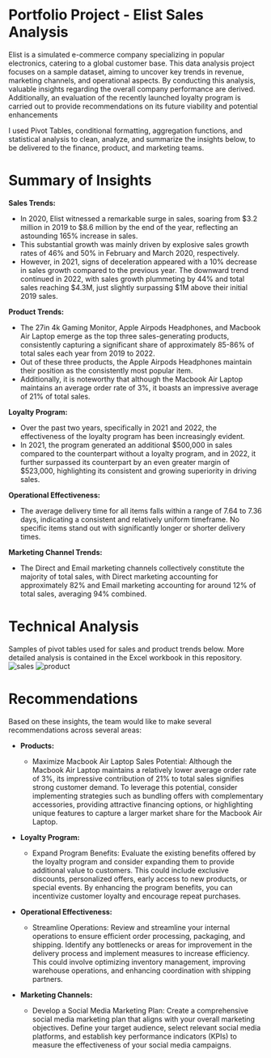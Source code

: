 # Portfolio Project - Elist Sales Analysis
Elist is a simulated e-commerce company specializing in popular electronics, catering to a global customer base. This data analysis project focuses on a sample dataset, aiming to uncover key trends in revenue, marketing channels, and operational aspects. By conducting this analysis, valuable insights regarding the overall company performance are derived. Additionally, an evaluation of the recently launched loyalty program is carried out to provide recommendations on its future viability and potential enhancements

I used Pivot Tables, conditional formatting, aggregation functions, and statistical analysis to clean, analyze, and summarize the insights below, to be delivered to the finance, product, and marketing teams.

# Summary of Insights
**Sales Trends:** 
* In 2020, Elist witnessed a remarkable surge in sales, soaring from $3.2 million in 2019 to $8.6 million by the end of the year, reflecting an astounding 165% increase in sales.
* This substantial growth was mainly driven by explosive sales growth rates of 46% and 50% in February and March 2020, respectively. 
* However, in 2021, signs of deceleration appeared with a 10% decrease in sales growth compared to the previous year. The downward trend continued in 2022, with sales      growth plummeting by 44% and total sales reaching $4.3M, just slightly surpassing $1M above their initial 2019 sales.
    
**Product Trends:**
* The 27in 4k Gaming Monitor, Apple Airpods Headphones, and Macbook Air Laptop emerge as the top three sales-generating products, consistently capturing a significant share of approximately 85-86% of total sales each year from 2019 to 2022.
* Out of these three products, the Apple Airpods Headphones maintain their position as the consistently most popular item.
* Additionally, it is noteworthy that although the Macbook Air Laptop maintains an average order rate of 3%, it boasts an impressive average of 21% of total sales.

**Loyalty Program:**
* Over the past two years, specifically in 2021 and 2022, the effectiveness of the loyalty program has been increasingly evident. 
* In 2021, the program generated an additional $500,000 in sales compared to the counterpart without a loyalty program, and in 2022, it further surpassed its counterpart by an even greater margin of $523,000, highlighting its consistent and growing superiority in driving sales.

**Operational Effectiveness:**
* The average delivery time for all items falls within a range of 7.64 to 7.36 days, indicating a consistent and relatively uniform timeframe. No specific items stand out with significantly longer or shorter delivery times.

**Marketing Channel Trends:**
* The Direct and Email marketing channels collectively constitute the majority of total sales, with Direct marketing accounting for approximately 82% and Email marketing accounting for around 12% of total sales, averaging 94% combined.


# Technical Analysis
Samples of pivot tables used for sales and product trends below. More detailed analysis is contained in the Excel workbook in this repository.
![sales](https://github.com/mrbear0194/testing-project/assets/129554366/bf94bca8-79ba-462a-bf6f-2cac5a38aa2c)
![product](https://github.com/mrbear0194/testing-project/assets/129554366/49d54f90-8e79-4c81-a90a-a7cfd0d20922)

# Recommendations
Based on these insights, the team would like to make several recommendations across several areas:

* **Products:**
    * Maximize Macbook Air Laptop Sales Potential: Although the Macbook Air Laptop maintains a relatively lower average order rate of 3%, its impressive contribution of 21% to total sales signifies strong customer demand. To leverage this potential, consider implementing strategies such as bundling offers with complementary accessories, providing attractive financing options, or highlighting unique features to capture a larger market share for the Macbook Air Laptop.
      
* **Loyalty Program:**
    * Expand Program Benefits: Evaluate the existing benefits offered by the loyalty program and consider expanding them to provide additional value to customers. This could include exclusive discounts, personalized offers, early access to new products, or special events. By enhancing the program benefits, you can incentivize customer loyalty and encourage repeat purchases.
      
 * **Operational Effectiveness:**
     * Streamline Operations: Review and streamline your internal operations to ensure efficient order processing, packaging, and shipping. Identify any bottlenecks or areas for improvement in the delivery process and implement measures to increase efficiency. This could involve optimizing inventory management, improving warehouse operations, and enhancing coordination with shipping partners.
       
* **Marketing Channels:**
    * Develop a Social Media Marketing Plan: Create a comprehensive social media marketing plan that aligns with your overall marketing objectives. Define your target audience, select relevant social media platforms, and establish key performance indicators (KPIs) to measure the effectiveness of your social media campaigns.












